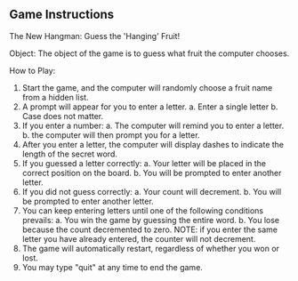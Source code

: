 ## Game Instructions

The New Hangman: Guess the 'Hanging' Fruit!

Object: The object of the game is to guess what fruit the computer chooses.

How to Play:
1. Start the game, and the computer will randomly choose a fruit name from a hidden list.
2. A prompt will appear for you to enter a letter. 
	a. Enter a single letter 
	b. Case does not matter.
3. If you enter a number:
	a. The computer will remind you to enter a letter.
	b. the computer will then prompt you for a letter.
4. After you enter a letter, the computer will display dashes to indicate the length of the secret word.
5. If you guessed a letter correctly:
	a. Your letter will be placed in the correct position on the board.
	b. You will be prompted to enter another letter.
6. If you did not guess correctly:
	a. Your count will decrement.
	b. You will be prompted to enter another letter.
7. You can keep entering letters until one of the following conditions prevails:
	a. You win the game by guessing the entire word.
	b. You lose because the count decremented to zero.
	NOTE: if you enter the same letter you have already entered, the counter will not decrement.
8. The game will automatically restart, regardless of whether you won or lost.
9. You may type "quit" at any time to end the game.



